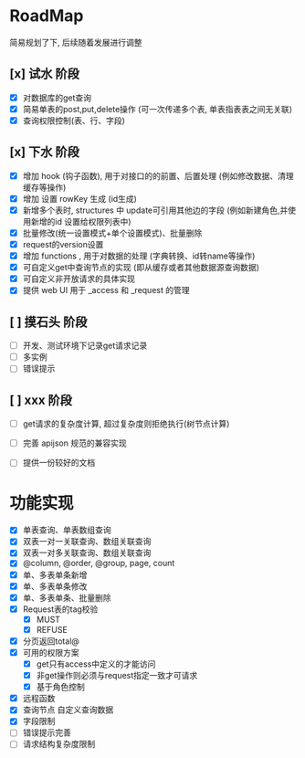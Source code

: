 # RoadMap

简易规划了下, 后续随着发展进行调整

## [x] 试水 阶段 
- [x] 对数据库的get查询 
- [x] 简易单表的post,put,delete操作 (可一次传递多个表, 单表指表表之间无关联)
- [x] 查询权限控制(表、行、字段)

## [x] 下水 阶段
- [x] 增加 hook (钩子函数), 用于对接口的的前置、后置处理 (例如修改数据、清理缓存等操作)
- [x] 增加 设置 rowKey 生成 (id生成)
- [x] 新增多个表时, structures 中 update可引用其他边的字段 (例如新建角色,并使用新增的id 设置给权限列表中)
- [x] 批量修改(统一设置模式+单个设置模式)、批量删除
- [x] request的version设置
- [x] 增加 functions , 用于对数据的处理 (字典转换、id转name等操作)
- [x] 可自定义get中查询节点的实现 (即从缓存或者其他数据源查询数据)
- [x] 可自定义非开放请求的具体实现
- [x] 提供 web UI 用于 _access 和 _request 的管理

## [ ] 摸石头 阶段
- [ ] 开发、测试环境下记录get请求记录
- [ ] 多实例
- [ ] 错误提示

## [ ] xxx 阶段
- [ ] get请求的复杂度计算, 超过复杂度则拒绝执行(树节点计算)
- [ ] 完善 apijson 规范的兼容实现
- [ ] 提供一份较好的文档



# 功能实现

- [x] 单表查询、单表数组查询
- [x] 双表一对一关联查询、数组关联查询
- [x] 双表一对多关联查询、数组关联查询
- [x] @column, @order, @group, page, count
- [x] 单、多表单条新增
- [x] 单、多表单条修改
- [x] 单、多表单条、批量删除
- [x] Request表的tag校验
    - [x] MUST
    - [x] REFUSE
- [x] 分页返回total@
- [x] 可用的权限方案
    - [x] get只有access中定义的才能访问
    - [x] 非get操作则必须与request指定一致才可请求
    - [x] 基于角色控制

- [x] 远程函数
- [x] 查询节点 自定义查询数据
- [x] 字段限制
- [ ] 错误提示完善
- [ ] 请求结构复杂度限制